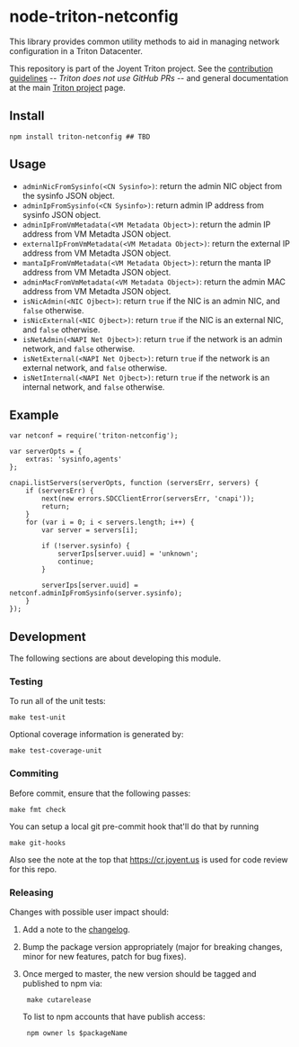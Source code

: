 # node-triton-netconfig

This library provides common utility methods to aid in managing network configuration in a Triton Datacenter.

This repository is part of the Joyent Triton project. See the [contribution
guidelines](https://github.com/joyent/triton/blob/master/CONTRIBUTING.md) --
*Triton does not use GitHub PRs* -- and general documentation at the main
[Triton project](https://github.com/joyent/triton) page.

## Install

```
npm install triton-netconfig ## TBD
```

## Usage

* `adminNicFromSysinfo(<CN Sysinfo>)`: return the admin NIC object from the sysinfo JSON object.
* `adminIpFromSysinfo(<CN Sysinfo>)`: return admin IP address from sysinfo JSON object.
* `adminIpFromVmMetadata(<VM Metadata Object>)`: return the admin IP address from VM Metadta JSON object.
* `externalIpFromVmMetadata(<VM Metadata Object>)`: return the external IP address from VM Metadta JSON object.
* `mantaIpFromVmMetadata(<VM Metadata Object>)`: return the manta IP address from VM Metadta JSON object.
* `adminMacFromVmMetadata(<VM Metadata Object>)`: return the admin MAC address from VM Metadta JSON object.
* `isNicAdmin(<NIC Ojbect>)`: return `true` if the NIC is an admin NIC, and `false` otherwise.
* `isNicExternal(<NIC Ojbect>)`: return `true` if the NIC is an external NIC, and `false` otherwise.
* `isNetAdmin(<NAPI Net Ojbect>)`: return `true` if the network is an admin network, and `false` otherwise.
* `isNetExternal(<NAPI Net Ojbect>)`: return `true` if the network is an external network, and `false` otherwise.
* `isNetInternal(<NAPI Net Ojbect>)`: return `true` if the network is an internal network, and `false` otherwise.

## Example

```
var netconf = require('triton-netconfig');

var serverOpts = {
    extras: 'sysinfo,agents'
};

cnapi.listServers(serverOpts, function (serversErr, servers) {
    if (serversErr) {
        next(new errors.SDCClientError(serversErr, 'cnapi'));
        return;
    }
    for (var i = 0; i < servers.length; i++) {
        var server = servers[i];

        if (!server.sysinfo) {
            serverIps[server.uuid] = 'unknown';
            continue;
        }

        serverIps[server.uuid] = netconf.adminIpFromSysinfo(server.sysinfo);
    }
});
```

## Development

The following sections are about developing this module.

### Testing

To run all of the unit tests:

    make test-unit

Optional coverage information is generated by:

    make test-coverage-unit


### Commiting

Before commit, ensure that the following passes:

    make fmt check

You can setup a local git pre-commit hook that'll do that by running

    make git-hooks

Also see the note at the top that https://cr.joyent.us is used for code review
for this repo.


### Releasing

Changes with possible user impact should:

1. Add a note to the [changelog](./CHANGES.md).
2. Bump the package version appropriately (major for breaking changes, minor
   for new features, patch for bug fixes).
3. Once merged to master, the new version should be tagged and published to npm
   via:

        make cutarelease

   To list to npm accounts that have publish access:

        npm owner ls $packageName
